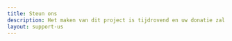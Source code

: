 ```yaml
---
title: Steun ons
description: Het maken van dit project is tijdrovend en uw donatie zal ons helpen aan dit project te werken en te verbeteren.
layout: support-us
---
```

